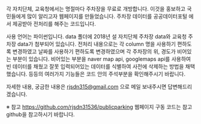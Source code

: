 각 자치단체, 교육청에서는 명절마다 주차장을 무료로 개방합니다.
이것을 홍보하고 국민들에게 많이 알리고자 웹페이지를 만들었습니다.
주차장 데이터를 공공데이터포털 에서 제공받아 전처리를 해주는 코드입니다.

사용 언어는 파이썬입니다. data 폴더에 2018년 설 자치단체 주차장 data와 교육청 주차장 data가 첨부되어 있습니다.
전처리 내용으로는 각 column 명을 사용하기 편하도록 변경하였고 날짜를 사용하기 편하도록 변경하였으며 각 주차장의 위, 경도가 비어있는 부분이 있습니다.
비어있는 부분을 naver map api, googlemaps api를 사용하여 빈 데이터를 채웠고 잘못 입력되어있는 데이터를 식별하여 사전에 삭제하는 방법을 채택했습니다.
등등의 여러가지 기능들은 코드 안의 주석부분을 확인해주시기 바랍니다.

자세한 내용, 궁금한 내용은 rjsdn315@gmail.com 으로 메일 보내주시면 답변해드리겠습니다.

※ 참고
https://github.com/rjsdn31536/publicparking
웹페이지 구동 코드는 참고 github을 참고하시기 바랍니다.
